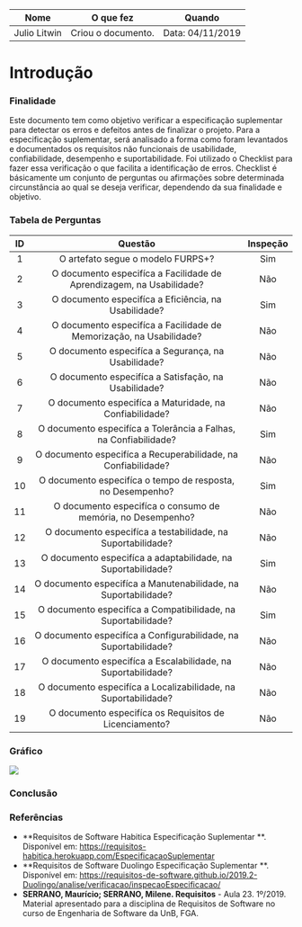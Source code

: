 | Nome | O que fez |  Quando | 
| -------- | -------- | -------- |
| Julio Litwin | Criou o documento. |Data: 04/11/2019|

Introdução
===
### Finalidade

Este documento tem como objetivo verificar a especificação suplementar para detectar os erros e defeitos antes de finalizar o projeto. Para a especificação suplementar, será analisado a forma como foram levantados e documentados os requisitos não funcionais de usabilidade, confiabilidade, desempenho e suportabilidade. Foi utilizado o Checklist para fazer essa verificação o que facilita a identificação de erros. Checklist é básicamente um conjunto de perguntas ou afirmações sobre determinada circunstância ao qual se deseja verificar, dependendo da sua finalidade e objetivo. 

### Tabela de Perguntas
| ID | Questão | Inspeção |  
|:----:|:------:|:------:|
| 1 | O artefato segue o modelo FURPS+? | Sim |
| 2 | O documento especifíca a Facilidade de Aprendizagem, na Usabilidade? | Não |
| 3 | O documento especifíca a Eficiência, na Usabilidade? | Sim |
| 4 | O documento especifíca a Facilidade de Memorização, na Usabilidade? | Não |
| 5 | O documento especifíca a Segurança, na Usabilidade? | Não |
| 6 | O documento especifíca a Satisfação, na Usabilidade? | Não |
| 7 | O documento especifíca a Maturidade, na Confiabilidade? | Não |
| 8 | O documento especifíca a Tolerância a Falhas, na Confiabilidade? | Sim |
| 9 | O documento especifíca a Recuperabilidade, na Confiabilidade? | Não |
| 10 | O documento especifíca o tempo de resposta, no Desempenho? | Sim |
| 11 | O documento especifíca o consumo de memória, no Desempenho? | Não |
| 12 | O documento especifíca a testabilidade, na Suportabilidade? | Não |
| 13 | O documento especifíca a adaptabilidade, na Suportabilidade? | Sim |
| 14 | O documento especifíca a Manutenabilidade, na Suportabilidade? | Não |
| 15 | O documento especifíca a Compatibilidade, na Suportabilidade? | Sim |
| 16 | O documento especifíca a Configurabilidade, na Suportabilidade? | Não |
| 17 | O documento especifíca a Escalabilidade, na Suportabilidade? | Não |
| 18 | O documento especifíca a Localizabilidade, na Suportabilidade? | Não |
| 19 | O documento especifíca os Requisitos de Licenciamento? | Não |

### Gráfico

![](../../img/verificacao/espec_suplementar_grafico.png)

### Conclusão



### Referências
- **Requisitos de Software Habitica Especificação Suplementar **. Disponível em: https://requisitos-habitica.herokuapp.com/EspecificacaoSuplementar
- **Requisitos de Software Duolingo Especificação Suplementar **. Disponível em: https://requisitos-de-software.github.io/2019.2-Duolingo/analise/verificacao/inspecaoEspecificacao/
- **SERRANO, Maurício; SERRANO, Milene. Requisitos** - Aula 23. 1º/2019. Material apresentado para a disciplina de Requisitos de Software no curso de Engenharia de Software da UnB, FGA.
